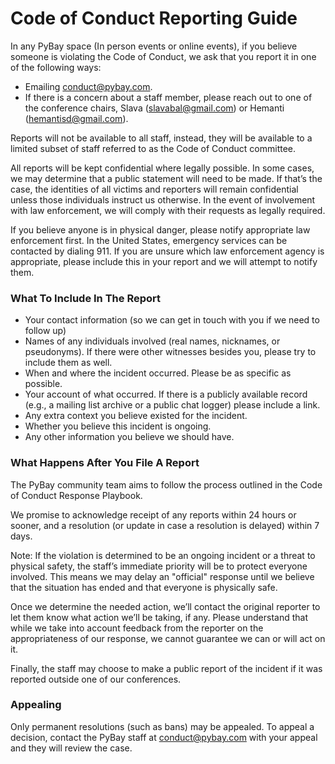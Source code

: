 # Code of Conduct Reporting Guide

In any PyBay space (In person events or online events), if you believe someone is violating the Code of Conduct, we ask that you report it in one of the following ways:

 - Emailing [conduct@pybay.com](mailto:conduct@pybay.com).
 - If there is a concern about a staff member, please reach out to one of the conference chairs, Slava (slavabal@gmail.com) or Hemanti (hemantisd@gmail.com).

Reports will not be available to all staff, instead, they will be available to a limited subset of staff referred to as the Code of Conduct committee.

All reports will be kept confidential where legally possible. In some cases, we may determine that a public statement will need to be made. If that’s the case, the identities of all victims and reporters will remain confidential unless those individuals instruct us otherwise. In the event of involvement with law enforcement, we will comply with their requests as legally required.

If you believe anyone is in physical danger, please notify appropriate law enforcement first. In the United States, emergency services can be contacted by dialing 911. If you are unsure which law enforcement agency is appropriate, please include this in your report and we will attempt to notify them.

### What To Include In The Report

 - Your contact information (so we can get in touch with you if we need to follow up)
 - Names of any individuals involved (real names, nicknames, or pseudonyms). If there were other witnesses besides you, please try to include them as well.
 - When and where the incident occurred. Please be as specific as possible.
 - Your account of what occurred. If there is a publicly available record (e.g., a mailing list archive or a public chat logger) please include a link.
 - Any extra context you believe existed for the incident.
 - Whether you believe this incident is ongoing.
 - Any other information you believe we should have.

### What Happens After You File A Report

The PyBay community team aims to follow the process outlined in the Code of Conduct Response Playbook.

We promise to acknowledge receipt of any reports within 24 hours or sooner, and a resolution (or update in case a resolution is delayed) within 7 days.

Note: If the violation is determined to be an ongoing incident or a threat to physical safety, the staff’s immediate priority will be to protect everyone involved. This means we may delay an "official" response until we believe that the situation has ended and that everyone is physically safe.

Once we determine the needed action, we’ll contact the original reporter to let them know what action we’ll be taking, if any. Please understand that while we take into account feedback from the reporter on the appropriateness of our response, we cannot guarantee we can or will act on it.

Finally, the staff may choose to make a public report of the incident if it was reported outside one of our conferences.

### Appealing

Only permanent resolutions (such as bans) may be appealed. To appeal a decision, contact the PyBay staff at conduct@pybay.com with your appeal and they will review the case.
